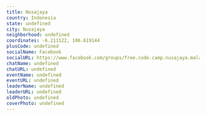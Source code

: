 ```yaml
---
title: Nusajaya
country: Indonesia
state: undefined
city: Nusajaya
neighborhood: undefined
coordinates: -6.211122, 106.619144
plusCode: undefined
socialName: Facebook
socialURL: https://www.facebook.com/groups/free.code.camp.nusajaya.malaysia/
chatName: undefined
chatURL: undefined
eventName: undefined
eventURL: undefined
leaderName: undefined
leaderURL: undefined
oldPhoto: undefined
coverPhoto: undefined
---
```

